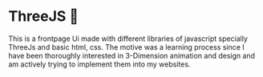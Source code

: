 # ThreeJS 🧊

This is a frontpage Ui made with different libraries of javascript specially ThreeJs and basic html, css. The motive was a learning process
 since I have been thoroughly interested in 3-Dimension animation and design and am actively trying to implement them into my websites. 
